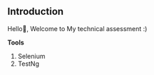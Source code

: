 ## Introduction
Hello👋, Welcome to My technical assessment :)

**Tools**
  1. Selenium
  2. TestNg

     
  

